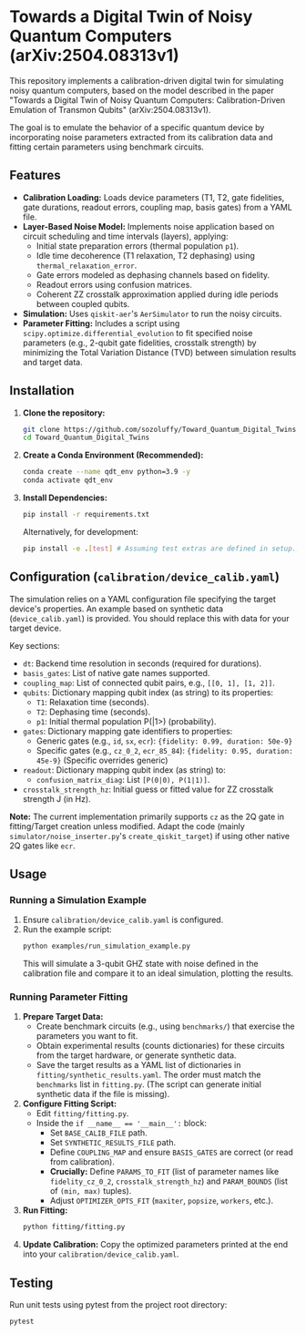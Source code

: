 # Towards a Digital Twin of Noisy Quantum Computers (arXiv:2504.08313v1)

This repository implements a calibration-driven digital twin for simulating noisy quantum computers, based on the model described in the paper "Towards a Digital Twin of Noisy Quantum Computers: Calibration-Driven Emulation of Transmon Qubits" (arXiv:2504.08313v1).

The goal is to emulate the behavior of a specific quantum device by incorporating noise parameters extracted from its calibration data and fitting certain parameters using benchmark circuits.

## Features

* **Calibration Loading:** Loads device parameters (T1, T2, gate fidelities, gate durations, readout errors, coupling map, basis gates) from a YAML file.
* **Layer-Based Noise Model:** Implements noise application based on circuit scheduling and time intervals (layers), applying:
    * Initial state preparation errors (thermal population `p1`).
    * Idle time decoherence (T1 relaxation, T2 dephasing) using `thermal_relaxation_error`.
    * Gate errors modeled as dephasing channels based on fidelity.
    * Readout errors using confusion matrices.
    * Coherent ZZ crosstalk approximation applied during idle periods between coupled qubits.
* **Simulation:** Uses `qiskit-aer`'s `AerSimulator` to run the noisy circuits.
* **Parameter Fitting:** Includes a script using `scipy.optimize.differential_evolution` to fit specified noise parameters (e.g., 2-qubit gate fidelities, crosstalk strength) by minimizing the Total Variation Distance (TVD) between simulation results and target data.

## Installation

1.  **Clone the repository:**
    ```bash
    git clone https://github.com/sozoluffy/Toward_Quantum_Digital_Twins.git
    cd Toward_Quantum_Digital_Twins
    ```

2.  **Create a Conda Environment (Recommended):**
    ```bash
    conda create --name qdt_env python=3.9 -y
    conda activate qdt_env
    ```

3.  **Install Dependencies:**
    ```bash
    pip install -r requirements.txt
    ```
    Alternatively, for development:
    ```bash
    pip install -e .[test] # Assuming test extras are defined in setup.py if needed
    ```

## Configuration (`calibration/device_calib.yaml`)

The simulation relies on a YAML configuration file specifying the target device's properties. An example based on synthetic data (`device_calib.yaml`) is provided. You should replace this with data for your target device.

Key sections:
* `dt`: Backend time resolution in seconds (required for durations).
* `basis_gates`: List of native gate names supported.
* `coupling_map`: List of connected qubit pairs, e.g., `[[0, 1], [1, 2]]`.
* `qubits`: Dictionary mapping qubit index (as string) to its properties:
    * `T1`: Relaxation time (seconds).
    * `T2`: Dephasing time (seconds).
    * `p1`: Initial thermal population P(|1>) (probability).
* `gates`: Dictionary mapping gate identifiers to properties:
    * Generic gates (e.g., `id`, `sx`, `ecr`): `{fidelity: 0.99, duration: 50e-9}`
    * Specific gates (e.g., `cz_0_2`, `ecr_85_84`): `{fidelity: 0.95, duration: 45e-9}` (Specific overrides generic)
* `readout`: Dictionary mapping qubit index (as string) to:
    * `confusion_matrix_diag`: List `[P(0|0), P(1|1)]`.
* `crosstalk_strength_hz`: Initial guess or fitted value for ZZ crosstalk strength J (in Hz).

**Note:** The current implementation primarily supports `cz` as the 2Q gate in fitting/Target creation unless modified. Adapt the code (mainly `simulator/noise_inserter.py`'s `create_qiskit_target`) if using other native 2Q gates like `ecr`.

## Usage

### Running a Simulation Example

1.  Ensure `calibration/device_calib.yaml` is configured.
2.  Run the example script:
    ```bash
    python examples/run_simulation_example.py
    ```
    This will simulate a 3-qubit GHZ state with noise defined in the calibration file and compare it to an ideal simulation, plotting the results.

### Running Parameter Fitting

1.  **Prepare Target Data:**
    * Create benchmark circuits (e.g., using `benchmarks/`) that exercise the parameters you want to fit.
    * Obtain experimental results (counts dictionaries) for these circuits from the target hardware, or generate synthetic data.
    * Save the target results as a YAML list of dictionaries in `fitting/synthetic_results.yaml`. The order must match the `benchmarks` list in `fitting.py`. (The script can generate initial synthetic data if the file is missing).
2.  **Configure Fitting Script:**
    * Edit `fitting/fitting.py`.
    * Inside the `if __name__ == '__main__':` block:
        * Set `BASE_CALIB_FILE` path.
        * Set `SYNTHETIC_RESULTS_FILE` path.
        * Define `COUPLING_MAP` and ensure `BASIS_GATES` are correct (or read from calibration).
        * **Crucially:** Define `PARAMS_TO_FIT` (list of parameter names like `fidelity_cz_0_2`, `crosstalk_strength_hz`) and `PARAM_BOUNDS` (list of `(min, max)` tuples).
        * Adjust `OPTIMIZER_OPTS_FIT` (`maxiter`, `popsize`, `workers`, etc.).
3.  **Run Fitting:**
    ```bash
    python fitting/fitting.py
    ```
4.  **Update Calibration:** Copy the optimized parameters printed at the end into your `calibration/device_calib.yaml`.

## Testing

Run unit tests using pytest from the project root directory:
```bash
pytest
